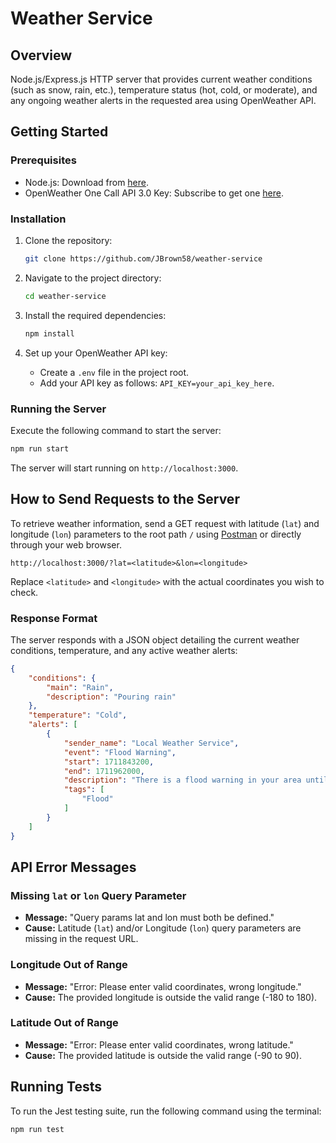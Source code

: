 # Weather Service

## Overview

Node.js/Express.js HTTP server that provides current weather conditions (such as snow, rain, etc.), temperature status (hot, cold, or moderate), and any ongoing weather alerts in the requested area using OpenWeather API.

## Getting Started

### Prerequisites

- Node.js: Download from [here](https://nodejs.org/en/download/).
- OpenWeather One Call API 3.0 Key: Subscribe to get one [here](https://openweathermap.org/api).

### Installation

1. Clone the repository:
   ```bash
   git clone https://github.com/JBrown58/weather-service
   ```

2. Navigate to the project directory:
   ```bash
   cd weather-service
   ```

3. Install the required dependencies:
   ```bash
   npm install
   ```

4. Set up your OpenWeather API key:
   - Create a `.env` file in the project root.
   - Add your API key as follows: `API_KEY=your_api_key_here`.

### Running the Server

Execute the following command to start the server:
```bash
npm run start
```
The server will start running on `http://localhost:3000`.

## How to Send Requests to the Server

To retrieve weather information, send a GET request with latitude (`lat`) and longitude (`lon`) parameters to the root path `/` using [Postman](https://www.postman.com/) or directly through your web browser.

```plaintext
http://localhost:3000/?lat=<latitude>&lon=<longitude>
```
Replace `<latitude>` and `<longitude>` with the actual coordinates you wish to check.

### Response Format

The server responds with a JSON object detailing the current weather conditions, temperature, and any active weather alerts:

```json
{
    "conditions": {
        "main": "Rain",
        "description": "Pouring rain"
    },
    "temperature": "Cold",
    "alerts": [
        {
            "sender_name": "Local Weather Service",
            "event": "Flood Warning",
            "start": 1711843200,
            "end": 1711962000,
            "description": "There is a flood warning in your area until 6:00 PM.",
            "tags": [
                "Flood"
            ]
        }
    ]
}
```
## API Error Messages

### Missing `lat` or `lon` Query Parameter
- **Message:** "Query params lat and lon must both be defined."
- **Cause:** Latitude (`lat`) and/or Longitude (`lon`) query parameters are missing in the request URL.

### Longitude Out of Range
- **Message:** "Error: Please enter valid coordinates, wrong longitude."
- **Cause:** The provided longitude is outside the valid range (-180 to 180).

### Latitude Out of Range
- **Message:** "Error: Please enter valid coordinates, wrong latitude."
- **Cause:** The provided latitude is outside the valid range (-90 to 90).

## Running Tests

To run the Jest testing suite, run the following command using the terminal:
```bash
npm run test
```
